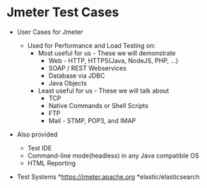 # Jmeter Test Cases

* User Cases for Jmeter
	* Used for Performance and Load Testing on:
		* Most useful for us - These we will demonstrate
			* Web - HTTP, HTTPS(Java, NodeJS, PHP, ...)
			* SOAP / REST Webservices
			* Database via JDBC
			* Java Objects
		* Least useful for us - These we will talk about
			* TCP
			* Native Commands or Shell Scripts
			* FTP
			* Mail - STMP, POP3, and IMAP
* Also provided
	* Test IDE
	* Command-line mode(headless) in any Java compatible OS
	* HTML Reporting

* Test Systems
	*https://jmeter.apache.org
	*elastic/elasticsearch